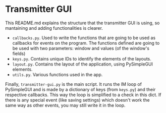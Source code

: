 # Transmitter GUI
This README.md explains the structure that the transmitter GUI is using, so mantaining and adding functionalities is clearer.

- `callbacks.py`. Used to write the functions that are going to be used as callbacks for events on the program. The functions defined are going to be used with two parameters: window and values (of the window's fields)
- `keys.py`. Contains unique IDs to identify the elements of the layouts.
- `layout.py`. Contains the layout of the application, using PySimpleGUI elements.
- `utils.py`. Various functions used in the app.

Finally, `transmitter-gui.py` is the main script. It runs the IM loop of PySimpleGUI and is made by a dictionary of keys (from `keys.py`) and their respective callbacks. This way the loop is simplified to a check in this dict. If there is any special event (like saving settings) which doesn't work the same way as other events, you may still write it in the loop.